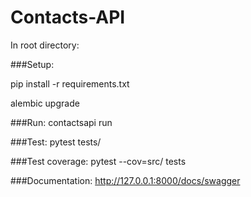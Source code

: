 # Contacts-API

In root directory:

###Setup:

pip install -r requirements.txt

alembic upgrade

###Run:
contactsapi run

###Test:
pytest tests/

###Test coverage:
pytest --cov=src/ tests

###Documentation:
http://127.0.0.1:8000/docs/swagger